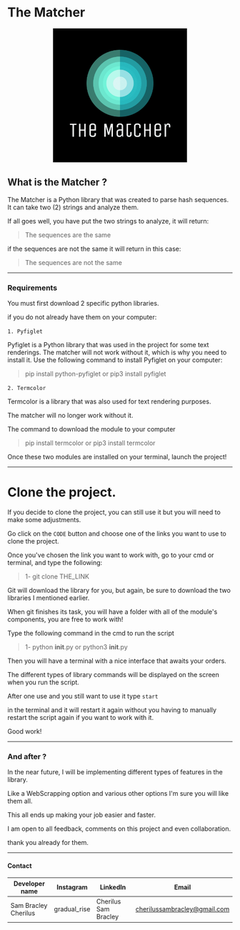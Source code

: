 # The Matcher

<p align = "center">
<img src = "https://github.com/CherilusSamBracley/The-Matcher-/blob/master/Library%20Logo/logo.png" width = "300">
</p>

  ## What is the Matcher ?
 
The Matcher is a Python library that was created to parse hash sequences.
It can take two (2) strings and analyze them.
  
If all goes well, you have put the two strings to analyze,
it will return:

   > The sequences are the same
  
  if the sequences are not the same it will return in this case:
  
  > The sequences are not the same
  
  
  
  
  ---
  
   ### Requirements
   
You must first download 2 specific python libraries. 

if you do not already have them on your computer:
    
`1. Pyfiglet`

Pyfiglet is a Python library that was used in the project for some text renderings.
The matcher will not work without it, which is why you need to install it.
Use the following command to install Pyfiglet on your computer:
     
> pip install python-pyfiglet or pip3 install pyfiglet

     
`2. Termcolor`

 Termcolor is a library that was also used for text rendering purposes.
 
 The matcher will no longer work without it.
 
 The command to download the module to your computer
      
> pip install termcolor or pip3 install termcolor
      
      
Once these two modules are installed on your terminal, launch the project!
      
      
 ---
      
 # Clone the project.
      
 If you decide to clone the project, you can still use it but you will need to make some adjustments.
 
 Go click on the `CODE` button and choose one of the links you want to use to clone the project.
      
 Once you've chosen the link you want to work with, go to your cmd or terminal, and type the following:
      
 > 1- git clone THE_LINK
       
 Git will download the library for you, but again, be sure to download the two libraries I mentioned earlier.
       
       
 When git finishes its task, you will have a folder with all of the module's components, you are free to work with!
       
 Type the following command in the cmd to run the script
       
> 1- python __init__.py or python3 __init__.py
       
 Then you will have a terminal with a nice interface that awaits your orders.
 
The different types of library commands will be displayed on the screen when you run the script.

After one use and you still want to use it type    `start`

in the terminal and it will restart it again without you having to manually restart the script again if you want to work with it.
       
Good work!
       
 ---
       
 ### And after ?
 
In the near future, I will be implementing different types of features in the library.

Like a WebScrapping option and various other options I'm sure you will like them all.

This all ends up making your job easier and faster.

I am open to all feedback, comments on this project and even collaboration.

thank you already for them.
        
---
        
  
  
  
  
  
#### Contact
| Developer name | Instagram | Linkedln | Email |
| --------------- | ---------- | -------- | ------- |
| Sam Bracley Cherilus | gradual_rise | Cherilus Sam Bracley | cherilussambracley@gmail.com |
